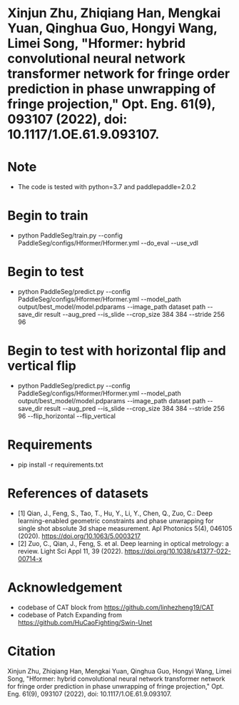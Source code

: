 
<!-- ## Main Pipeline
![mainpipline](https://user-images.githubusercontent.com/84077203/137656145-ee630b3a-e9cd-4faf-9302-b3534bd9952f.png) -->

<!-- ## Representative Visual Results
![wrap139](https://user-images.githubusercontent.com/84077203/137653421-9d4baef7-0bc9-4c4a-affe-726cfe87a15c.png)
![unwrap139](https://user-images.githubusercontent.com/84077203/137655883-fd9c4e43-50fc-4b31-b394-ab166af21a70.png) -->


# Xinjun Zhu, Zhiqiang Han, Mengkai Yuan, Qinghua Guo, Hongyi Wang, Limei Song, "Hformer: hybrid convolutional neural network transformer network for fringe order prediction in phase unwrapping of fringe projection," Opt. Eng. 61(9), 093107 (2022), doi: 10.1117/1.OE.61.9.093107.

<!-- ## We show the fringe pattern, the wrapped phase, the fringe order and the unwrapped phase in Fig. \ref{dataset}. The wrapped phase can be obtained with the phase shifting method as follows:
![1](https://user-images.githubusercontent.com/84077203/167300823-ed646543-5712-441c-b062-727841b5e9ea.png)
![2](https://user-images.githubusercontent.com/84077203/167300824-3d545c7a-3c61-4583-9a15-bd00d0b15332.png)
-->

# Note
* The code is tested with python=3.7 and paddlepaddle=2.0.2


# Begin to train
* python PaddleSeg/train.py --config PaddleSeg/configs/Hformer/Hformer.yml --do_eval --use_vdl

# Begin to test
* python PaddleSeg/predict.py --config PaddleSeg/configs/Hformer/Hformer.yml --model_path output/best_model/model.pdparams --image_path dataset path --save_dir result --aug_pred  --is_slide --crop_size 384 384 --stride 256 96

# Begin to test with horizontal flip and vertical flip
* python PaddleSeg/predict.py --config PaddleSeg/configs/Hformer/Hformer.yml --model_path output/best_model/model.pdparams --image_path dataset path --save_dir result --aug_pred  --is_slide --crop_size 384 384 --stride 256 96  --flip_horizontal --flip_vertical

# Requirements
* pip install -r requirements.txt

# References of datasets
* [1]  Qian, J., Feng, S., Tao, T., Hu, Y., Li, Y., Chen, Q., Zuo, C.: Deep learning-enabled geometric constraints and phase unwrapping for single shot absolute 3d shape measurement. Apl Photonics 5(4), 046105 (2020). https://doi.org/10.1063/5.0003217
* [2] Zuo, C., Qian, J., Feng, S. et al. Deep learning in optical metrology: a review. Light Sci Appl 11, 39 (2022). https://doi.org/10.1038/s41377-022-00714-x
# Acknowledgement
* codebase of CAT block from https://github.com/linhezheng19/CAT
* codebase of Patch Expanding from https://github.com/HuCaoFighting/Swin-Unet

# Citation
Xinjun Zhu, Zhiqiang Han, Mengkai Yuan, Qinghua Guo, Hongyi Wang, Limei Song, "Hformer: hybrid convolutional neural network transformer network for fringe order prediction in phase unwrapping of fringe projection," Opt. Eng. 61(9), 093107 (2022), doi: 10.1117/1.OE.61.9.093107.
